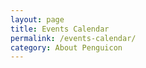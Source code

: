 ```yaml
---
layout: page
title: Events Calendar
permalink: /events-calendar/
category: About Penguicon
---
```

<div id="events-upcoming"></div>
<div id="events-past"></div>
<script>
formatGoogleCalendar.init({
 calendarUrl: 'https://www.googleapis.com/calendar/v3/calendars/penguicon.org_rtf9q8m4h6ml2gbfd7jg8ibp6k@group.calendar.google.com/events?key=AIzaSyArLN1xWJ5NMl9b131-giVz9E_BQM6djME',
 past: true,
 upcoming: true,
 sameDayTimes: true,
 dayNames: true,
 pastTopN: -1,
 upcomingTopN: 3,
 itemsTagName: 'div',
 upcomingSelector: '#events-upcoming',
 pastSelector: '#events-past',
 recurringEvents: true, 
 upcomingHeading: '<h2>Upcoming Events</h2>',
 pastHeading: '<h2>Past Events</h2>',
 format: ['<h3>', '*summary*', '</h3><p>', '*date*', '</p><p>', '*location*', '</p><p>', '*description*', '</p>'],
 timeMin: '2019-07-01T10:00:00-07:00',
 timeMax: '2020-07-01T10:00:00-07:00'
});
</script>